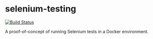 # selenium-testing

[![Build Status](https://travis-ci.org/r24y/selenium-testing.svg?branch=master)](https://travis-ci.org/r24y/selenium-testing)

A proof-of-concept of running Selenium tests in a Docker environment.
